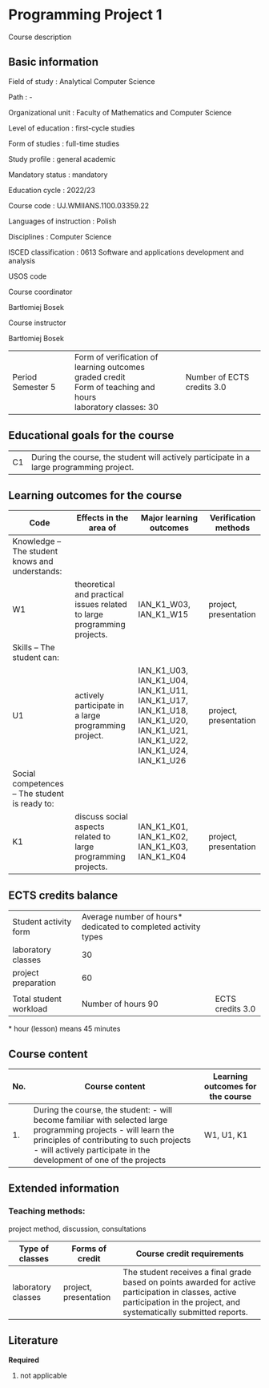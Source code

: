 # Programming Project 1

Course description

## Basic information

Field of study
:   Analytical Computer Science

Path
:   -

Organizational unit
:   Faculty of Mathematics and Computer Science

Level of education
:   first-cycle studies

Form of studies
:   full-time studies

Study profile
:   general academic

Mandatory status
:   mandatory

Education cycle
:   2022/23

Course code
:   UJ.WMIIANS.1100.03359.22

Languages of instruction
:   Polish

Disciplines
:   Computer Science

ISCED classification
:   0613 Software and applications development and analysis

USOS code

Course coordinator

Bartłomiej Bosek

Course instructor

Bartłomiej Bosek

|  |  |  |
| --- | --- | --- |
| Period  Semester 5 | Form of verification of learning outcomes <br/> graded credit <br/> Form of teaching and hours  <br/> laboratory classes: 30 | Number of ECTS credits  3.0 |

## Educational goals for the course

|  |  |
| --- | --- |
| C1 | During the course, the student will actively participate in a large programming project. |

## Learning outcomes for the course

| Code | Effects in the area of | Major learning outcomes | Verification methods |
| --- | --- | --- | --- |
| Knowledge – The student knows and understands: | | | |
| W1 | theoretical and practical issues related to large programming projects. | IAN\_K1\_W03,   IAN\_K1\_W15 | project, presentation |
| Skills – The student can: | | | |
| U1 | actively participate in a large programming project. | IAN\_K1\_U03,   IAN\_K1\_U04,   IAN\_K1\_U11,   IAN\_K1\_U17,   IAN\_K1\_U18,   IAN\_K1\_U20,   IAN\_K1\_U21,   IAN\_K1\_U22,   IAN\_K1\_U24,   IAN\_K1\_U26 | project, presentation |
| Social competences – The student is ready to: | | | |
| K1 | discuss social aspects related to large programming projects. | IAN\_K1\_K01,   IAN\_K1\_K02,   IAN\_K1\_K03,   IAN\_K1\_K04 | project, presentation |

## ECTS credits balance

|  |  |  |
| --- | --- | --- |
| Student activity form | Average number of hours* dedicated to completed activity types | |
| laboratory classes | 30 | |
| project preparation | 60 | |
|  | | |
| Total student workload | Number of hours  90 | ECTS credits  3.0 |

\* hour (lesson) means 45 minutes

## Course content

| No. | Course content | Learning outcomes for the course |
| --- | --- | --- |
| 1. | During the course, the student:    - will become familiar with selected large programming projects    - will learn the principles of contributing to such projects    - will actively participate in the development of one of the projects | W1,   U1,   K1 |

## Extended information

### Teaching methods:

project method, discussion, consultations

| Type of classes | Forms of credit | Course credit requirements |
| --- | --- | --- |
| laboratory classes | project, presentation | The student receives a final grade based on points awarded for active participation in classes, active participation in the project, and systematically submitted reports. |

## Literature

**Required**

1. not applicable